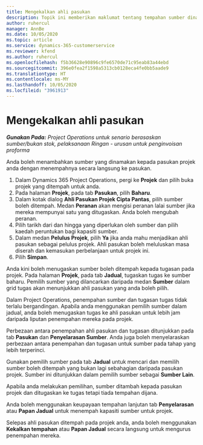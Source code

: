 ```yaml
---
title: Mengekalkan ahli pasukan
description: Topik ini memberikan maklumat tentang tempahan sumber dinamakan kepada pasukan projek dan menugaskannya kepada tugasan.
author: ruhercul
manager: AnnBe
ms.date: 10/05/2020
ms.topic: article
ms.service: dynamics-365-customerservice
ms.reviewer: kfend
ms.author: ruhercul
ms.openlocfilehash: f5b36628e90896c9fe6570de71c95eab83a44ebd
ms.sourcegitcommit: 396e0fea2f1598a5313cb0128eca4fe0bb5aade9
ms.translationtype: HT
ms.contentlocale: ms-MY
ms.lasthandoff: 10/05/2020
ms.locfileid: "3961913"
---
```

# <a name="maintain-team-members"></a>Mengekalkan ahli pasukan

_**Gunakan Pada:** Project Operations untuk senario berasaskan sumber/bukan stok, pelaksanaan Ringan - urusan untuk penginvoisan proforma_

Anda boleh menambahkan sumber yang dinamakan kepada pasukan projek anda dengan menempahnya secara langsung ke pasukan.

1. Dalam Dynamics 365 Project Operations, pergi ke **Projek** dan pilih buka projek yang ditempah untuk anda.
2. Pada halaman **Projek**, pada tab **Pasukan**, pilih **Baharu**. 
3. Dalam kotak dialog **Ahli Pasukan Projek Cipta Pantas**, pilih sumber boleh ditempah. Medan **Peranan** akan mengisi peranan lalai sumber jika mereka mempunyai satu yang ditugaskan. Anda boleh mengubah peranan. 
4. Pilih tarikh dari dan hingga yang diperlukan oleh sumber dan pilih kaedah peruntukan bagi kapasiti sumber. 
5. Dalam medan **Pelulus Projek**, pilih **Ya** jika anda mahu menjadikan ahli pasukan sebagai pelulus projek. Ahli pasukan boleh meluluskan masa diserah dan kemasukan perbelanjaan untuk projek ini. 
6. Pilih **Simpan**.

Anda kini boleh menugaskan sumber boleh ditempah kepada tugasan pada projek. Pada halaman **Projek**, pada tab **Jadual**, tugaskan tugas ke sumber baharu. Pemilih sumber yang dilancarkan daripada medan **Sumber** dalam grid tugas akan menunjukkan ahli pasukan yang anda boleh pilih.


Dalam Project Operations, penempahan sumber dan tugasan tugas tidak terlalu bergandingan. Apabila anda menggunakan pemilih sumber dalam jadual, anda boleh menugaskan tugas ke ahli pasukan untuk lebih jam daripada liputan penempahan mereka pada projek.

Perbezaan antara penempahan ahli pasukan dan tugasan ditunjukkan pada tab **Pasukan** dan **Penyelarasan Sumber**. Anda juga boleh menyelaraskan perbezaan antara penempahan dan tugasan untuk sumber pada tahap yang lebih terperinci.

Gunakan pemilih sumber pada tab **Jadual** untuk mencari dan memilih sumber boleh ditempah yang bukan lagi sebahagian daripada pasukan projek. Sumber ini ditunjukkan dalam pemilih sumber sebagai **Sumber Lain**.

Apabila anda melakukan pemilihan, sumber ditambah kepada pasukan projek dan ditugaskan ke tugas tetapi tiada tempahan dijana.

Anda boleh menggunakan keupayaan tempahan lanjutan tab **Penyelarasan** atau **Papan Jadual** untuk menempah kapasiti sumber untuk projek.

Selepas ahli pasukan ditempah pada projek anda, anda boleh menggunakan **Kekalkan tempahan** atau **Papan Jadual** secara langsung untuk mengurus penempahan mereka.
